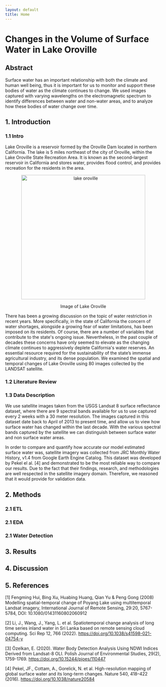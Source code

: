 ```yaml
---
layout: default
title: Home
---
```


# **Changes in the Volume of Surface Water in Lake Oroville**


## **Abstract**
<p>
    Surface water has an important relationship with both the climate and human well being, thus it is important for us to monitor and support these bodies of water as the climate continues to change. We used images captured with varying wavelengths on the electromagnetic spectrum to identify differences between water and non-water areas, and to analyze how these bodies of water change over time.
</p>


##  **1. Introduction**

### **1.1 Intro**

<div>
    <p>
        Lake Oroville is a reservoir formed by the Oroville Dam located in northern California. The lake is 5 miles northeast of the city of Oroville, within the Lake Oroville State Recreation Area. It is known as the second-largest reservoir in California and stores water, provides flood control, and provides recreation for the residents in the area.
    </p>
    <p style="text-align:center">
        <a href="https://goo.gl/maps/1w4q5dFaZToqSxLV7">
            <img src="https://i.imgur.com/qPKr1JB.png" alt="lake oroville" class="center" style="width:400px;" >
        </a>
    </p>
    <p style="text-align:center">
        Image of Lake Oroville
    </p>
    <p>
        There has been a growing discussion on the topic of water restriction in recent years. More specifically, in the state of California the concern of water shortages, alongside a growing fear of water limitations, has been imposed on its residents. Of course, there are a number of variables that contribute to the state's ongoing issue. Nevertheless, in the past couple of decades these concerns have only seemed to elevate as the changing climate continues to aggressively deplete California's water reserves. An essential resource required for the sustainability of the state’s immense agricultural industry, and its dense population. We examined the spatial and temporal changes of Lake Oroville using 80 images collected by the LANDSAT satellite. 
    </p>
</div>

### **1.2 Literature Review**

### **1.3 Data Description**
<p>
    We use satellite images taken from the USGS Landsat 8 surface reflectance dataset, where there are 9 spectral bands available for us to use captured every 2 weeks with a 30 meter resolution. The images captured in this dataset date back to April of 2013 to present time, and allow us to view how surface water has changed within the last decade. With the various spectral bands captured by the satellite we can distinguish between surface water and non surface water areas.
</p> 

<p>
    In order to compare and quantify how accurate our model estimated surface water was, satellite imagery was collected from JRC Monthly Water History, v1.4 from Google Earth Engine Catalog. This dataset was developed by Pekel el al. [4] and demonstrated to be the most reliable way to compare our results. Due to the fact that their findings, research, and methodologies are well respected in the satellite imagery domain. Therefore, we reasoned that it would provide for validation data. 
</p>

## **2. Methods**

### **2.1 ETL**

### **2.1 EDA**

### **2.1 Water Detection**



## **3. Results**



## **4. Discussion**



## **5. References**

<p>
    [1] Fengming Hui, Bing Xu, Huabing Huang, Qian Yu & Peng Gong (2008) Modelling spatial-temporal change of Poyang Lake using multitemporal Landsat imagery, International Journal of Remote Sensing, 29:20, 5767-5784, DOI: 10.1080/01431160802060912
</p>

<p>
    [2] Li, J., Wang, J., Yang, L. et al. Spatiotemporal change analysis of long time series inland water in Sri Lanka based on remote sensing cloud computing. Sci Rep 12, 766 (2022). <a href="https://doi.org/10.1038/s41598-021-04754-y">https://doi.org/10.1038/s41598-021-04754-y</a>
</p>

<p>
    [3] Özelkan, E. (2020). Water Body Detection Analysis Using NDWI Indices Derived from Landsat-8 OLI. Polish Journal of Environmental Studies, 29(2), 1759-1769. <a href="https://doi.org/10.15244/pjoes/110447">https://doi.org/10.15244/pjoes/110447</a>
</p>

<p>
    [4] Pekel, JF., Cottam, A., Gorelick, N. et al.	High-resolution mapping of global surface water and its long-term changes. Nature 540, 418–422 (2016). <a href="https://doi.org/10.1038/nature20584">https://doi.org/10.1038/nature20584</a>
</p>
